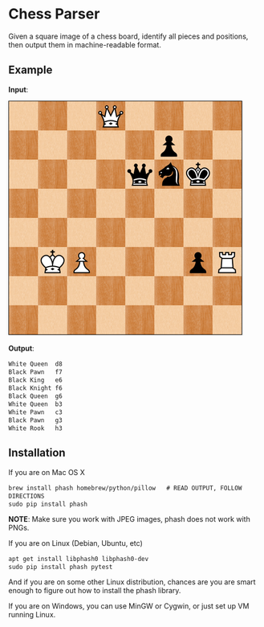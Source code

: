 # Chess Parser

Given a square image of a chess board, identify all pieces and positions,
then output them in machine-readable format.

## Example

**Input**:

![example chess board image](./img/004.png)

**Output**:

```
White Queen  d8
Black Pawn   f7
Black King   e6
Black Knight f6
Black Queen  g6
White Queen  b3
White Pawn   c3
Black Pawn   g3
White Rook   h3
```

## Installation

If you are on Mac OS X
```
brew install phash homebrew/python/pillow   # READ OUTPUT, FOLLOW DIRECTIONS
sudo pip install phash
```

**NOTE**: Make sure you work with JPEG images, phash does not work with PNGs.

If you are on Linux (Debian, Ubuntu, etc)
```
apt get install libphash0 libphash0-dev
sudo pip install phash pytest
```

And if you are on some other Linux distribution, chances are
you are smart enough to figure out how to install the phash
library.

If you are on Windows, you can use MinGW or Cygwin, or just
set up VM running Linux.
